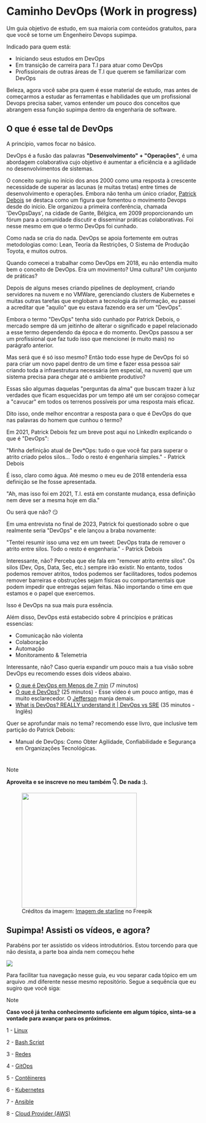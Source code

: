# Caminho DevOps (Work in progress)
Um guia objetivo de estudo, em sua maioria com conteúdos gratuítos, para que você se torne um Engenheiro Devops supimpa. 

Indicado para quem está:
- Iniciando seus estudos em DevOps
- Em transição de carreira para T.I para atuar como DevOps
- Profissionais de outras áreas de T.I que querem se familiarizar com DevOps

Beleza, agora você sabe pra quem é esse material de estudo, mas antes de começarmos a estudar as ferramentas e habilidades que um profissional Devops precisa saber, vamos entender um pouco dos conceitos que abrangem essa função supimpa dentro da engenharia de software.


## O que é esse tal de DevOps
A princípio, vamos focar no básico. 

DevOps é a fusão das palavras **"Desenvolvimento" + "Operações"**, é uma abordagem colaborativa cujo objetivo é aumentar a eficiência e a agilidade no desenvolvimentos de sistemas.

O conceito surgiu no início dos anos 2000 como uma resposta à crescente necessidade de superar as lacunas (e muitas tretas) entre times de desenvolvimento e operações. Embora não tenha um único criador, [Patrick Debois](https://twitter.com/patrickdebois) se destaca como um figura que fomentou o movimento Devops desde do início. Ele organizou a primeira conferência, chamada 'DevOpsDays', na cidade de Gante, Bélgica, em 2009 proporcionando um fórum para a comunidade discutir e disseminar práticas colaborativas. Foi nesse mesmo em que o termo DevOps foi cunhado.

Como nada se cria do nada. DevOps se apoia fortemente em outras metodologias como: Lean, Teoria da Restrições, O Sistema de Produção Toyota, e muitos outros.

Quando comecei a trabalhar como DevOps em 2018, eu não entendia muito bem o conceito de DevOps. Era um movimento? Uma cultura? Um conjunto de práticas?

Depois de alguns meses criando pipelines de deployment, criando servidores na nuvem e no VMWare, gerenciando clusters de Kubernetes e muitas outras tarefas que englobam a tecnologia da informação, eu passei a acreditar que "aquilo" que eu estava fazendo era ser um "DevOps".

Embora o termo "DevOps" tenha sido cunhado por Patrick Debois, o mercado sempre dá um jeitinho de alterar o significado e papel relacionado a esse termo dependendo da época e do momento. DevOps passou a ser um profissional que faz tudo isso que mencionei (e muito mais) no parágrafo anterior.

Mas será que é só isso mesmo? Então todo esse hype de DevOps foi só para criar um novo papel dentro de um time e fazer essa pessoa sair criando toda a infraestrutura necessária (em especial, na nuvem) que um sistema precisa para chegar até o ambiente produtivo?

Essas são algumas daquelas "perguntas da alma" que buscam trazer à luz verdades que ficam esquecidas por um tempo até um ser corajoso começar a "cavucar" em todos os terrenos possíveis por uma resposta mais eficaz.

Dito isso, onde melhor encontrar a resposta para o que é DevOps do que nas palavras do homem que cunhou o termo?

Em 2021, Patrick Debois fez um breve post aqui no LinkedIn explicando o que é "DevOps":

"Minha definição atual de Dev*Ops: tudo o que você faz para superar o atrito criado pelos silos... Todo o resto é engenharia simples." - Patrick Debois

É isso, claro como água. Até mesmo o meu eu de 2018 entenderia essa definição se lhe fosse apresentada.

"Ah, mas isso foi em 2021, T.I. está em constante mudança, essa definição nem deve ser a mesma hoje em dia."

Ou será que não? 😏

Em uma entrevista no final de 2023, Patrick foi questionado sobre o que realmente seria "DevOps" e ele lançou a braba novamente:

"Tentei resumir isso uma vez em um tweet: DevOps trata de remover o atrito entre silos. Todo o resto é engenharia." - Patrick Debois

Interessante, não? Perceba que ele fala em "remover atrito entre silos". Os silos (Dev, Ops, Data, Sec, etc.) sempre irão existir. No entanto, todos podemos remover atritos, todos podemos ser facilitadores, todos podemos remover barreiras e obstruções sejam físicas ou comportamentais que podem impedir que entregas sejam feitas. Não importando o time em que estamos e o papel que exercemos.

Isso é DevOps na sua mais pura essência.

Além disso, DevOps está estabecido sobre 4 princípios e práticas essencias:
- Comunicação não violenta
- Colaboração
- Automação
- Monitoramento & Telemetria

Interessante, não? Caso queria expandir um pouco mais a tua visão sobre DevOps eu recomendo esses dois vídeos abaixo.
- [O que é DevOps em Menos de 7 min](https://www.youtube.com/watch?v=5fQJC9iLCbE) (7 minutos)
- [O que é DevOps?](https://www.youtube.com/watch?v=HzX6ZhmUjoE) (25 minutos) - Esse vídeo é um pouco antigo, mas é muito esclarecedor. O [Jefferson](https://twitter.com/badtux_) manja demais.
- [What is DevOps? REALLY understand it | DevOps vs SRE](https://www.youtube.com/watch?v=0yWAtQ6wYNM) (35 minutos - Inglês)

Quer se aprofundar mais no tema? recomendo esse livro, que inclusive tem partição do Patrick Debois:
- Manual de DevOps: Como Obter Agilidade, Confiabilidade e Segurança em Organizações Tecnológicas.
#

> [!NOTE]
> **Aproveita e se inscreve no meu também :point_down:. De nada :).**

<figure>
<a href="https://www.youtube.com/@DualBootTech?sub_confirmation=1" target="_blank"><img src="imgs/subscribe.jpg" width="300"></a>
<br>
<figcaption>Créditos da imagem: <a href="https://br.freepik.com/vetores-gratis/botao-inscreva-se-e-siga-me-para-o-seu-canal-do-youtube-vetor_66612348.htm#query=png%20subscribe&position=4&from_view=search&track=ais&uuid=fb1ab6b5-1e87-48df-b433-45a321f1e006">Imagem de starline</a> no Freepik</figcaption size="10">
</figure>

## Supimpa! Assisti os vídeos, e agora?
Parabéns por ter assistido os vídeos introdutórios. Estou torcendo para que não desista, a parte boa ainda nem começou hehe

![](https://www.reactiongifs.com/r/cheering_minions.gif)


Para facilitar tua navegação nesse guia, eu vou separar cada tópico em um arquivo .md diferente nesse mesmo repositório. Segue a sequência que eu sugiro que você siga:
> [!NOTE]
> **Caso você já tenha conhecimento suficiente em algum tópico, sinta-se a vontade para avançar para os próximos.**

1 - [Linux](topicos/linux.md)

2 - [Bash Script](topicos/bash.md)

3 - [Redes](topicos/redes.md)

4 - [GitOps](topicos/gitops.md)

5 - [Contêineres](topicos/container.md)

6 - [Kubernetes](topicos/k8s.md)

7 - [Ansible](topicos/ansible.md)

8 - [Cloud Provider (AWS)](topicos/aws.md)
